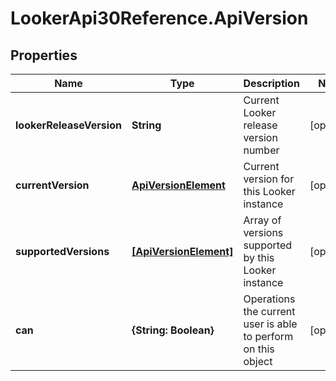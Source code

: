 # LookerApi30Reference.ApiVersion

## Properties
Name | Type | Description | Notes
------------ | ------------- | ------------- | -------------
**lookerReleaseVersion** | **String** | Current Looker release version number | [optional] 
**currentVersion** | [**ApiVersionElement**](ApiVersionElement.md) | Current version for this Looker instance | [optional] 
**supportedVersions** | [**[ApiVersionElement]**](ApiVersionElement.md) | Array of versions supported by this Looker instance | [optional] 
**can** | **{String: Boolean}** | Operations the current user is able to perform on this object | [optional] 


